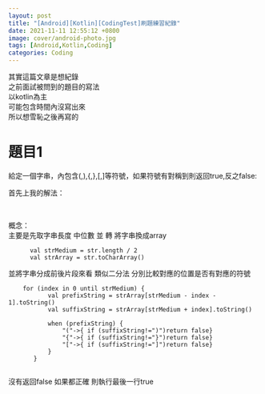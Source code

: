 ```yaml
---
layout: post
title: "[Android][Kotlin][CodingTest]刷題練習紀錄"
date: 2021-11-11 12:55:12 +0800
image: cover/android-photo.jpg
tags: [Android,Kotlin,Coding]
categories: Coding
---
```


其實這篇文章是想紀錄<br>
之前面試被問到的題目的寫法<br>
以kotlin為主<br>
可能包含時間內沒寫出來<br>
所以想雪恥之後再寫的<br>


<h1>題目1</h1>
給定一個字串，內包含(,),{,},[,]等符號，如果符號有對稱到則返回true,反之false:<br>

首先上我的解法：<br>
<script src="https://gist.github.com/KuanChunChen/fc855c0ab9c4667df49b253595744d08.js"></script><br>

概念：<br>
主要是先取字串長度 中位數 並 轉 將字串換成array
```
      val strMedium = str.length / 2
      val strArray = str.toCharArray()
```

並將字串分成前後片段來看
類似二分法
分別比較對應的位置是否有對應的符號


```
    for (index in 0 until strMedium) {
           val prefixString = strArray[strMedium - index - 1].toString()
           val suffixString = strArray[strMedium + index].toString()

           when (prefixString) {
               "("->{ if (suffixString!=")")return false}
               "{"->{ if (suffixString!="}")return false}
               "["->{ if (suffixString!="]")return false}
           }
       }


```

沒有返回false
如果都正確
則執行最後一行true 
